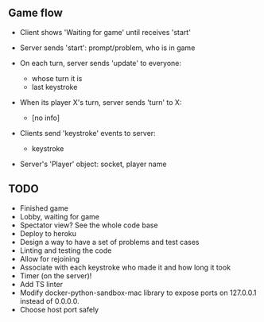 ## Game flow
* Client shows 'Waiting for game' until receives 'start'
* Server sends 'start': prompt/problem, who is in game
* On each turn, server sends 'update' to everyone:
   * whose turn it is
   * last keystroke
* When its player X's turn, server sends 'turn' to X:
   * [no info]
* Clients send 'keystroke' events to server:
   * keystroke

* Server's 'Player' object: socket, player name

## TODO
* Finished game
* Lobby, waiting for game
* Spectator view? See the whole code base
* Deploy to heroku
* Design a way to have a set of problems and test cases
* Linting and testing the code
* Allow for rejoining
* Associate with each keystroke who made it and how long it took
* Timer (on the server)!
* Add TS linter
* Modify docker-python-sandbox-mac library to expose ports on 127.0.0.1 instead of 0.0.0.0.
* Choose host port safely